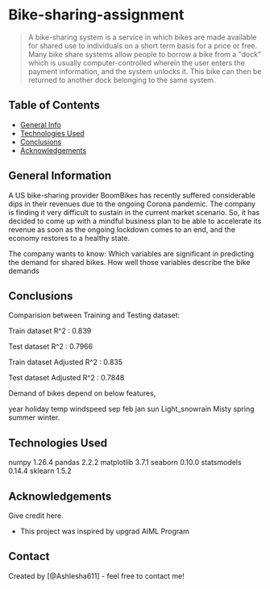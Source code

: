 # Bike-sharing-assignment
> A bike-sharing system is a service in which bikes are made available for shared use to individuals on a short term basis for a price or free. Many bike share systems allow people to borrow a bike from a "dock" which is usually computer-controlled wherein the user enters the payment information, and the system unlocks it. This bike can then be returned to another dock belonging to the same system.


## Table of Contents
* [General Info](#general-information)
* [Technologies Used](#technologies-used)
* [Conclusions](#conclusions)
* [Acknowledgements](#acknowledgements)

## General Information
A US bike-sharing provider BoomBikes has recently suffered considerable dips in their revenues due to the ongoing Corona pandemic. The company is finding it very difficult to sustain in the current market scenario. So, it has decided to come up with a mindful business plan to be able to accelerate its revenue as soon as the ongoing lockdown comes to an end, and the economy restores to a healthy state.

The company wants to know:
Which variables are significant in predicting the demand for shared bikes.
How well those variables describe the bike demands


## Conclusions
Comparision between Training and Testing dataset:

Train dataset R^2 : 0.839

Test dataset R^2 : 0.7966

Train dataset Adjusted R^2 : 0.835

Test dataset Adjusted R^2 : 0.7848 

Demand of bikes depend on below features,

year
holiday
temp
windspeed
sep
feb
jan
sun
Light_snowrain
Misty
spring
summer
winter.



## Technologies Used
 numpy 	1.26.4
 pandas	2.2.2
 matplotlib	3.7.1
 seaborn	0.10.0
 statsmodels	0.14.4
 sklearn	1.5.2



## Acknowledgements
Give credit here.
- This project was inspired by upgrad AIML Program



## Contact
Created by [@Ashlesha611] - feel free to contact me!


<!-- Optional -->
<!-- ## License -->
<!-- This project is open source and available under the [... License](). -->

<!-- You don't have to include all sections - just the one's relevant to your project -->
